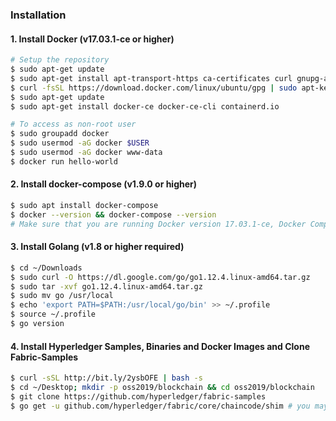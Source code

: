 ### Installation
#### 1. Install Docker (v17.03.1-ce or higher)
```sh
# Setup the repository
$ sudo apt-get update
$ sudo apt-get install apt-transport-https ca-certificates curl gnupg-agent software-properties-common
$ curl -fsSL https://download.docker.com/linux/ubuntu/gpg | sudo apt-key add -
$ sudo apt-get update
$ sudo apt-get install docker-ce docker-ce-cli containerd.io

# To access as non-root user
$ sudo groupadd docker
$ sudo usermod -aG docker $USER
$ sudo usermod -aG docker www-data
$ docker run hello-world
```

#### 2. Install docker-compose (v1.9.0 or higher)
```sh
$ sudo apt install docker-compose
$ docker --version && docker-compose --version
# Make sure that you are running Docker version 17.03.1-ce, Docker Compose version 1.9.0 or higher
```

#### 3. Install Golang (v1.8 or higher required)
```sh
$ cd ~/Downloads
$ sudo curl -O https://dl.google.com/go/go1.12.4.linux-amd64.tar.gz
$ sudo tar -xvf go1.12.4.linux-amd64.tar.gz
$ sudo mv go /usr/local
$ echo 'export PATH=$PATH:/usr/local/go/bin' >> ~/.profile
$ source ~/.profile
$ go version
```

#### 4. Install Hyperledger Samples, Binaries and Docker Images and Clone Fabric-Samples
```sh
$ curl -sSL http://bit.ly/2ysbOFE | bash -s
$ cd ~/Desktop; mkdir -p oss2019/blockchain && cd oss2019/blockchain
$ git clone https://github.com/hyperledger/fabric-samples
$ go get -u github.com/hyperledger/fabric/core/chaincode/shim # you may have to wait sometime for this one
```